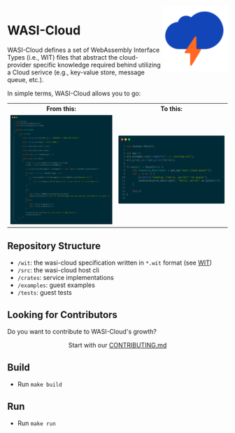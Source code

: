<img align="right" src="docs/images/tmp-logo.png" width="150px" />

# WASI-Cloud
WASI-Cloud defines a set of WebAssembly Interface Types (i.e., WIT) files that abstract the cloud-provider specific knowledge required behind utilizing a Cloud serivce (e.g., key-value store, message queue, etc.).

In simple terms, WASI-Cloud allows you to go:
<table>
<tr>
    <th>From this:</th>
    <th>To this:</th>
</tr>
<tr>
    <td><img src="docs/images/readme0.png"/></td>
    <td><img src="docs/images/readme1.png"/></td>
</tr>
</table>


## Repository Structure
- `/wit`: the wasi-cloud specification written in `*.wit` format (see [WIT](https://github.com/bytecodealliance/wit-bindgen/blob/main/WIT.md))
- `/src`: the wasi-cloud host cli 
- `/crates`: service implementations
- `/examples`: guest examples
- `/tests`: guest tests

## Looking for Contributors
Do you want to contribute to WASI-Cloud's growth? 

<p align="center">Start with our <a href="https://github.com/deislabs/wasi-cloud/blob/main/CONTRIBUTING.md">CONTRIBUTING.md</a></p>

## Build
- Run `make build`

## Run
- Run `make run`
